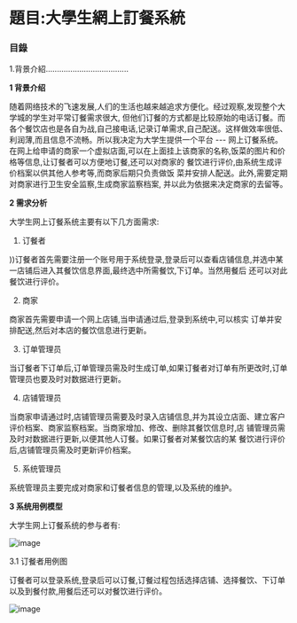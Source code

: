 # 題目:大學生網上訂餐系統

### 目錄

1.背景介紹.....................................

**1 背景介绍**

  随着网络技术的飞速发展,人们的生活也越来越追求方便化。经过观察,发现整个大学城的学生对平常订餐需求很大, 但他们订餐的方式都是比较原始的电话订餐。而各个餐饮店也是各自为战,自己接电话,记录订单需求,自己配送。这样做效率很低、利润薄,而且信息不流畅。所以我决定为大学生提供一个平台 --- 网上订餐系统。在网上给申请的商家一个虚拟店面,可以在上面挂上该商家的名称,饭菜的图片和价格等信息,让订餐者可以方便地订餐,还可以对商家的 餐饮进行评价,由系统生成评价档案以供其他人参考等,而商家后期只负责做饭 菜并安排人配送。此外,需要定期对商家进行卫生安全监察,生成商家监察档案, 并以此为依据来决定商家的去留等。 
  
**2 需求分析**

大学生网上订餐系统主要有以下几方面需求: 

1) 订餐者 

))订餐者首先需要注册一个账号用于系统登录,登录后可以查看店铺信息,并选中某一店铺后进入其餐饮信息界面,最终选中所需餐饮,下订单。当然用餐后 还可以对此餐饮进行评价。 

2) 商家

  商家首先需要申请一个网上店铺,当申请通过后,登录到系统中,可以核实 订单并安排配送,然后对本店的餐饮信息进行更新。
  
3) 订单管理员

  当订餐者下订单后,订单管理员需及时生成订单,如果订餐者对订单有所更改时,订单管理员也要及时对数据进行更新。
  
4) 店铺管理员

  当商家申请通过时,店铺管理员需要及时录入店铺信息,并为其设立店面、建立客户评价档案、商家监察档案。当商家增加、修改、删除其餐饮信息时,店 铺管理员需及时对数据进行更新,以便其他人订餐。如果订餐者对某餐饮店的某 餐饮进行评价后,店铺管理员需及时更新评价档案。 
  
5) 系统管理员

  系统管理员主要完成对商家和订餐者信息的管理,以及系统的维护。

**3 系统用例模型** 

大学生网上订餐系统的参与者有:

![image]()

3.1 订餐者用例图 

  订餐者可以登录系统,登录后可以订餐,订餐过程包括选择店铺、选择餐饮、下订单以及到餐付款,用餐后还可以对餐饮进行评价。

![image]()

